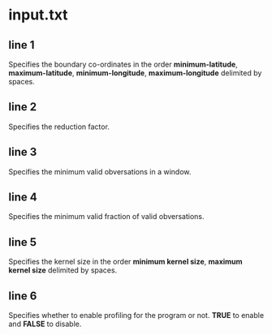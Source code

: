 # input.txt

## line 1

Specifies the boundary co-ordinates in the order **minimum-latitude**, **maximum-latitude**, **minimum-longitude**, **maximum-longitude** delimited by spaces.

## line 2

Specifies the reduction factor.

## line 3

Specifies the minimum valid obversations in a window.

## line 4

Specifies the minimum valid fraction of valid obversations.

## line 5

Specifies the kernel size in the order **minimum kernel size**, **maximum kernel size** delimited by spaces.

## line 6

Specifies whether to enable profiling for the program or not. **TRUE** to enable and **FALSE** to disable.